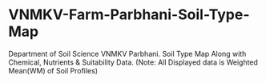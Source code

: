 # VNMKV-Farm-Parbhani-Soil-Type-Map
Department of Soil Science VNMKV Parbhani. Soil Type Map Along with Chemical, Nutrients &amp; Suitability Data. (Note: All Displayed data is Weighted Mean(WM) of Soil Profiles)
